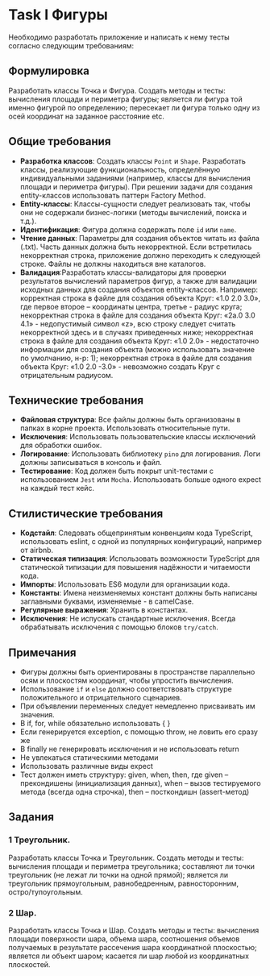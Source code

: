 # Task I Фигуры

Необходимо разработать приложение и написать к нему тесты согласно следующим требованиям:

## Формулировка

Разработать классы Точка и Фигура. Создать методы и тесты: вычисления площади и периметра фигуры; является ли фигура той именно фигурой по определению; пересекает ли фигура только одну из осей координат на заданное расстояние etc.

## Общие требования

- **Разработка классов**: Создать классы `Point` и `Shape`. Разработать классы, реализующие функциональность, определённую индивидуальными заданиями (например, классы для вычисления площади и периметра фигуры). При решении задачи для создания entity-классов использовать паттерн Factory Method.
- **Entity-классы**: Классы-сущности следует реализовать так, чтобы они не содержали бизнес-логики (методы вычислений, поиска и т.д.).
- **Идентификация**: Фигура должна содержать поле `id` или `name`.
- **Чтение данных**: Параметры для создания объектов читать из файла (.txt). Часть данных должна быть некорректной. Если встретилась некорректная строка, приложение должно переходить к следующей строке. Файлы не должны находиться вне каталогов.
- **Валидация**:Разработать классы-валидаторы для проверки результатов вычислений параметров фигур, а также для валидации исходных данных для создания объектов entity-классов.
  Например: корректная строка в файле для создания объекта Круг: «1.0 2.0 3.0», где первое второе – координаты центра, третье - радиус круга;
  некорректная строка в файле для создания объекта Круг: «2a.0 3.0 4.1» - недопустимый символ «z», всю строку следует считать некорректной здесь и в случаях приведенных ниже;
  некорректная строка в файле для создания объекта Круг: «1.0 2.0» - недостаточно информации для создания объекта (можно использовать значение по умолчанию, н-р: 1);
  некорректная строка в файле для создания объекта Круг: «1.0 2.0 -3.0» - невозможно создать Круг с отрицательным радиусом.

## Технические требования

- **Файловая структура**: Все файлы должны быть организованы в папках в корне проекта. Использовать относительные пути.
- **Исключения**: Использовать пользовательские классы исключений для обработки ошибок.
- **Логирование**: Использовать библиотеку `pino` для логирования. Логи должны записываться в консоль и файл.
- **Тестирование**: Код должен быть покрыт unit-тестами с использованием `Jest` или `Mocha`. Использовать больше одного expect на каждый тест кейс.

## Стилистические требования

- **Кодстайл**: Следовать общепринятым конвенциям кода TypeScript, использовать eslint, с одной из популярных конфигураций, например от airbnb.
- **Статическая типизация**: Использовать возможности TypeScript для статической типизации для повышения надёжности и читаемости кода.
- **Импорты**: Использовать ES6 модули для организации кода.
- **Константы**: Имена неизменяемых констант должны быть написаны заглавными буквами, изменяемые - в camelCase.
- **Регулярные выражения**: Хранить в константах.
- **Исключения**: Не испускать стандартные исключения. Всегда обрабатывать исключения с помощью блоков `try/catch`.

## Примечания

- Фигуры должны быть ориентированы в пространстве параллельно осям и плоскостям координат, чтобы упростить вычисления.
- Использование `if` и `else` должно соответствовать структуре положительного и отрицательного сценариев.
- При объявлении переменных следует немедленно присваивать им значения.
- В if, for, while обязательно использовать { }
- Если генерируется exception, с помощью throw, не ловить его сразу же
- В finally не генерировать исключения и не использовать return
- Не увлекаться статическими методами
- Использовать различные виды expect
- Тест должен иметь структуру: given, when, then, где given – прекондишены (инициализация данных), when – вызов тестируемого метода (всегда одна строчка), then – посткондишн (assert-метод)

## Задания

### 1 Треугольник.

Разработать классы Точка и Треугольник. Создать методы и тесты: вычисления площади и периметра треугольника; составляют ли точки треугольник (не лежат ли точки на одной прямой); является ли треугольник прямоугольным, равнобедренным, равносторонним, остро/тупоугольным.

### 2 Шар.

Разработать классы Точка и Шар. Создать методы и тесты: вычисления площади поверхности шара, объема шара, соотношения объемов получаемых в результате рассечения шара координатной плоскостью; является ли объект шаром; касается ли шар любой из координатных плоскостей.
